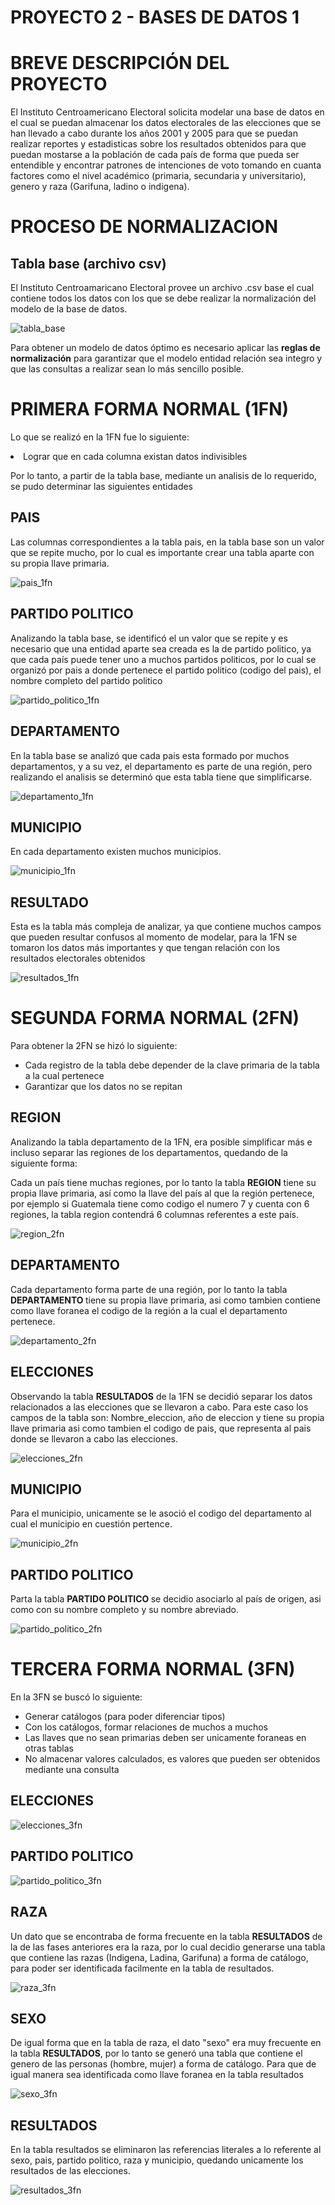 # PROYECTO 2 - BASES DE DATOS 1

# BREVE DESCRIPCIÓN DEL PROYECTO

El Instituto Centroamericano Electoral solicita modelar una base de datos en el cual se puedan almacenar los datos electorales de las elecciones que se han llevado a cabo durante los años 2001 y 2005 para que se puedan realizar reportes y estadisticas sobre los resultados obtenidos para que puedan mostarse a la población de cada país de forma que pueda ser entendible y encontrar patrones de intenciones de voto tomando en cuanta factores como el nivel académico (primaria, secundaria y universitario), genero y raza (Garifuna, ladino o indigena).

# PROCESO DE NORMALIZACION

## Tabla base (archivo csv)

El Instituto Centroamaricano Electoral provee un archivo .csv base el cual contiene todos los datos con los que se debe realizar la normalización del modelo de la base de datos.

![tabla_base](img/1FN/tabla_base.png)

Para obtener un modelo de datos óptimo es necesario aplicar las <b>reglas de normalización</b> para garantizar que el modelo entidad relación sea integro y que las consultas a realizar sean lo más sencillo posible.

# PRIMERA FORMA NORMAL (1FN)

Lo que se realizó en la 1FN fue lo siguiente:
<ui>

<li>Lograr que en cada columna existan datos indivisibles</li>
</ui>

Por lo tanto, a partir de la tabla base, mediante un analisis de lo requerido, se pudo determinar las siguientes entidades

## PAIS

Las columnas correspondientes a la tabla pais, en la tabla base son un valor que se repite mucho, por lo cual es importante crear una tabla aparte con su propia llave primaria.

![pais_1fn](img/1FN/pais_1fn.png)

## PARTIDO POLITICO

Analizando la tabla base, se identificó el un valor que se repite y es necesario que una entidad aparte sea creada es la de partido politico, ya que cada país puede tener uno a muchos partidos politicos, por lo cual se organizó por pais a donde pertenece el partido politico (codigo del pais), el nombre completo del partido politico

![partido_politico_1fn](img/1FN/partido_politico_1fn.png)

## DEPARTAMENTO

En la tabla base se analizó que cada pais esta formado por muchos departamentos, y a su vez, el departamento es parte de una región, pero realizando el analisis se determinó que esta tabla tiene que simplificarse.

![departamento_1fn](img/1FN/departamento_1fn.png)

## MUNICIPIO

En cada departamento existen muchos municipios.

![municipio_1fn](img/1FN/municipio_1fn.png)

## RESULTADO

Esta es la tabla más compleja de analizar, ya que contiene muchos campos que pueden resultar confusos al momento de modelar, para la 1FN se tomaron los datos
más importantes y que tengan relación con los resultados electorales obtenidos

![resultados_1fn](img/1FN/resultados_1fn.png)

# SEGUNDA FORMA NORMAL (2FN)

Para obtener la 2FN se hizó lo siguiente:

<ul>
    <li>
        Cada registro de la tabla debe depender de la clave primaria de la tabla a la cual pertenece
    </li>
    <li>
        Garantizar que los datos no se repitan
    </li>
</ul>

## REGION

Analizando la tabla departamento de la 1FN, era posible simplificar más e incluso separar las regiones de los departamentos, quedando de la siguiente forma:

Cada un país tiene muchas regiones, por lo tanto la tabla <b>REGION</b> tiene su propia llave primaria, así como la llave del país al que la región pertenece, por ejemplo si Guatemala tiene como codigo el numero 7 y cuenta con 6 regiones, la tabla region contendrá 6 columnas referentes a este país.

![region_2fn](img/2FN/region_2fn.png)

## DEPARTAMENTO

Cada departamento forma parte de una región, por lo tanto la tabla <b> DEPARTAMENTO </b> tiene su propia llave primaria, asi como tambien contiene como llave foranea el codigo de la región a la cual el departamento pertenece.

![departamento_2fn](img/2FN/departamento_2fn.png)

## ELECCIONES

Observando la tabla <b>RESULTADOS</b> de la 1FN se decidió separar los datos relacionados a las elecciones que se llevaron a cabo. Para este caso los campos de la tabla son: Nombre_eleccion, año de eleccion y tiene su propia llave primaria asi como tambien el codigo de pais, que representa al pais donde se llevaron a cabo las elecciones.

![elecciones_2fn](img/2FN/elecciones_2fn.png)

## MUNICIPIO

Para el municipio, unicamente se le asoció el codigo del departamento al cual el municipio en cuestión pertence.

![municipio_2fn](img/2FN/municipio_2fn.png)

## PARTIDO POLITICO

Parta la tabla <b>PARTIDO POLITICO </b> se decidio asociarlo al país de origen, asi como con su nombre completo y su nombre abreviado.

![partido_politico_2fn](img/2FN/partido_politico_2fn.png)

# TERCERA FORMA NORMAL (3FN)

En la 3FN se buscó lo siguiente:

<ul>
    <li>
        Generar catálogos (para poder diferenciar tipos)
    </li>
    <li>
        Con los catálogos, formar relaciones de muchos a muchos
    </li>
    <li>
        Las llaves que no sean primarias deben ser unicamente foraneas en otras tablas
    </li>
    <li>
        No almacenar valores calculados, es valores que pueden ser obtenidos mediante una consulta
    </li>
</ul>

## ELECCIONES

![elecciones_3fn](img/3FN/elecciones_3fn.png)

## PARTIDO POLITICO

![partido_politico_3fn](img/3FN/partido_politico_3fn.png)

## RAZA

Un dato que se encontraba de forma frecuente en la tabla <b>RESULTADOS</b> de la 
de las fases anteriores era la raza, por lo cual decidio generarse una tabla que contiene las razas (Indigena, Ladina, Garifuna) a forma de catálogo, para poder ser identificada facilmente en la tabla de resultados.

![raza_3fn](img/3FN/raza_3fn.png)

## SEXO

De igual forma que en la tabla de raza, el dato "sexo" era muy frecuente en la tabla <b>RESULTADOS</b>, por lo tanto se generó una tabla que contiene el genero de las personas (hombre, mujer) a forma de catálogo. Para que de igual manera sea identificada como llave foranea en la tabla resultados

![sexo_3fn](img/3FN/sexo_3fn.png)

## RESULTADOS

En la tabla resultados se eliminaron las referencias literales a lo referente al sexo, pais, partido politico, raza y municipio, quedando unicamente los resultados de las elecciones.

![resultados_3fn](img/3FN/resultados_3fn.png)
